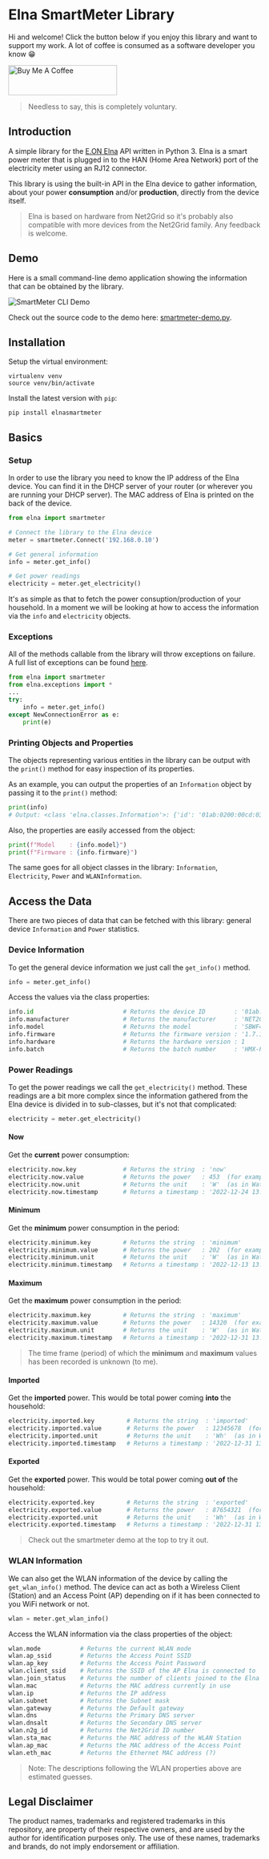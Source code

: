 # Elna SmartMeter Library
Hi and welcome! Click the button below if you enjoy this library and want to support my work. A lot of coffee is consumed as a software developer you know 😁

<a href="https://www.buymeacoffee.com/bitcanon" target="_blank"><img src="https://cdn.buymeacoffee.com/buttons/v2/default-yellow.png" alt="Buy Me A Coffee" style="height: 60px !important;width: 217px !important;" ></a>

>Needless to say, this is completely voluntary.

## Introduction
A simple library for the [E.ON Elna](https://www.eon.se/kundservice/vara-tjanster/e-on-elna) API written in Python 3. Elna is a smart power meter that is plugged in to the HAN (Home Area Network) port of the electricity meter using an RJ12 connector. 

This library is using the built-in API in the Elna device to gather information, about your power **consumption** and/or **production**, directly from the device itself.

> Elna is based on hardware from Net2Grid so it's probably also compatible with more devices from the Net2Grid family. Any feedback is welcome.

## Demo
Here is a small command-line demo application showing the information that can be obtained by the library.

![SmartMeter CLI Demo](https://github.com/bitcanon/elnasmartmeter/blob/main/docs/img/elna-cli-application.gif)

Check out the source code to the demo here: [smartmeter-demo.py](https://github.com/bitcanon/elnasmartmeter/blob/master/examples/smartmeter-demo.py).

## Installation
Setup the virtual environment:
```
virtualenv venv
source venv/bin/activate
```

Install the latest version with `pip`:
```
pip install elnasmartmeter
```

## Basics
### Setup
In order to use the library you need to know the IP address of the Elna device. You can find it in the DHCP server of your router (or wherever you are running your DHCP server). The MAC address of Elna is printed on the back of the device.

```python
from elna import smartmeter

# Connect the library to the Elna device
meter = smartmeter.Connect('192.168.0.10')

# Get general information
info = meter.get_info()

# Get power readings
electricity = meter.get_electricity()
```
It's as simple as that to fetch the power consuption/production of your household. In a moment we will be looking at how to access the information via the `info` and `electricity` objects.

### Exceptions
All of the methods callable from the library will throw exceptions on failure. A full list of exceptions can be found [here](https://github.com/bitcanon/elnasmartmeter/blob/master/elnasmartmeter/exceptions.py).
```python
from elna import smartmeter
from elna.exceptions import *
...
try:
    info = meter.get_info()
except NewConnectionError as e:
    print(e)
```

### Printing Objects and Properties
The objects representing various entities in the library can be output with the `print()` method for easy inspection of its properties.

As an example, you can output the properties of an `Information` object by passing it to the `print()` method:
```python
print(info)
# Output: <class 'elna.classes.Information'>: {'id': '01ab:0200:00cd:03ef', 'manufacturer': 'NET2GRID', 'model': 'SBWF4602', 'firmware': '1.7.14', 'hardware': 1, 'batch': 'HMX-P0D-123456'}
```
Also, the properties are easily accessed from the object:
```python
print(f"Model    : {info.model}")
print(f"Firmware : {info.firmware}")
```
The same goes for all object classes in the library: `Information`, `Electricity`, `Power` and `WLANInformation`.

## Access the Data
There are two pieces of data that can be fetched with this library: general device `Information` and `Power` statistics.

### Device Information
To get the general device information we just call the `get_info()` method.

```python
info = meter.get_info()
```
Access the values via the class properties:
```python
info.id                         # Returns the device ID        : '01ab:0200:00cd:03ef'  (for example).
info.manufacturer               # Returns the manufacturer     : 'NET2GRID'
info.model                      # Returns the model            : 'SBWF4602'
info.firmware                   # Returns the firmware version : '1.7.14'
info.hardware                   # Returns the hardware version : 1
info.batch                      # Returns the batch number     : 'HMX-P0D-123456'
```
### Power Readings
To get the power readings we call the `get_electricity()` method. These readings are a bit more complex since the information gathered from the Elna device is divided in to sub-classes, but it's not that complicated:

```python
electricity = meter.get_electricity()
```

#### Now
Get the **current** power consumption:
```python
electricity.now.key             # Returns the string  : 'now'
electricity.now.value           # Returns the power   : 453  (for example).
electricity.now.unit            # Returns the unit    : 'W'  (as in Watt)
electricity.now.timestamp       # Returns a timestamp : '2022-12-24 13:37:00'
```

#### Minimum
Get the **minimum** power consumption in the period:
```python
electricity.minimum.key         # Returns the string  : 'minimum'
electricity.minimum.value       # Returns the power   : 202  (for example).
electricity.minimum.unit        # Returns the unit    : 'W'  (as in Watt)
electricity.minimum.timestamp   # Returns a timestamp : '2022-12-13 13:37:00'
```

#### Maximum
Get the **maximum** power consumption in the period:
```python
electricity.maximum.key         # Returns the string  : 'maximum'
electricity.maximum.value       # Returns the power   : 14320  (for example).
electricity.maximum.unit        # Returns the unit    : 'W'  (as in Watt)
electricity.maximum.timestamp   # Returns a timestamp : '2022-12-31 13:37:00'
```
> The time frame (period) of which the **minimum** and **maximum** values has been recorded is unknown (to me).

#### Imported
Get the **imported** power. This would be total power coming **into** the household:
```python
electricity.imported.key         # Returns the string  : 'imported'
electricity.imported.value       # Returns the power   : 12345678  (for example).
electricity.imported.unit        # Returns the unit    : 'Wh'  (as in Watt hours)
electricity.imported.timestamp   # Returns a timestamp : '2022-12-31 13:37:00'
```

#### Exported
Get the **exported** power. This would be total power coming **out of** the household:
```python
electricity.exported.key         # Returns the string  : 'exported'
electricity.exported.value       # Returns the power   : 87654321  (for example).
electricity.exported.unit        # Returns the unit    : 'Wh'  (as in Watt hours)
electricity.exported.timestamp   # Returns a timestamp : '2022-12-31 13:37:00'
```
> Check out the smartmeter demo at the top to try it out.

### WLAN Information
We can also get the WLAN information of the device by calling the `get_wlan_info()` method. The device can act as both a Wireless Client (Station) and an Access Point (AP) depending on if it has been connected to you WiFi network or not.

```python
wlan = meter.get_wlan_info()
```

Access the WLAN information via the class properties of the object:
```python
wlan.mode           # Returns the current WLAN mode
wlan.ap_ssid        # Returns the Access Point SSID
wlan.ap_key         # Returns the Access Point Password
wlan.client_ssid    # Returns the SSID of the AP Elna is connected to
wlan.join_status    # Returns the number of clients joined to the Elna AP
wlan.mac            # Returns the MAC address currently in use
wlan.ip             # Returns the IP address
wlan.subnet         # Returns the Subnet mask
wlan.gateway        # Returns the Default gateway
wlan.dns            # Returns the Primary DNS server
wlan.dnsalt         # Returns the Secondary DNS server
wlan.n2g_id         # Returns the Net2Grid ID number
wlan.sta_mac        # Returns the MAC address of the WLAN Station
wlan.ap_mac         # Returns the MAC address of the Access Point
wlan.eth_mac        # Returns the Ethernet MAC address (?)
```
> Note: The descriptions following the WLAN properties above are estimated guesses.

## Legal Disclaimer

The product names, trademarks and registered trademarks in this repository, are property of their respective owners, and are used by the author for identification purposes only. The use of these names, trademarks and brands, do not imply endorsement or affiliation.



